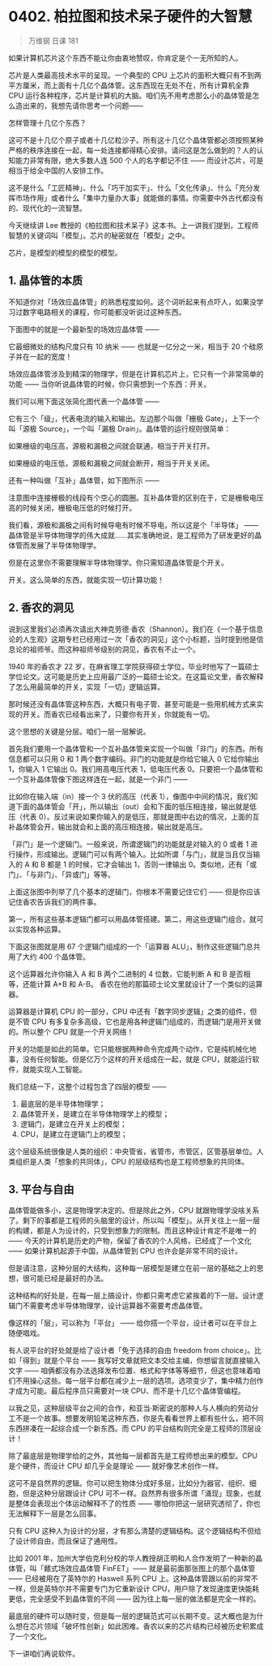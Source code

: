 # 0402. 柏拉图和技术呆子硬件的大智慧
> 万维钢 日课 181

如果计算机芯片这个东西不能让你由衷地赞叹，你肯定是个一无所知的人。

芯片是人类最高技术水平的呈现。一个典型的 CPU 上芯片的面积大概只有不到两平方厘米，而上面有十几亿个晶体管。这东西现在无处不在，所有计算机全靠 CPU 运行各种程序，芯片是计算机的大脑。咱们先不用考虑那么小的晶体管是怎么造出来的，我想先请你思考一个问题—— 

怎样管理十几亿个东西？

这可不是十几亿个原子或者十几亿粒沙子。所有这十几亿个晶体管都必须按照某种严格的秩序连接在一起，每一处连接都得精心安排。请问这是怎么做到的？人的认知能力非常有限，绝大多数人连 500 个人的名字都记不住 —— 而设计芯片，可是相当于给全中国的人安排工作。

这不是什么「工匠精神」、什么「巧干加实干」、什么「文化传承」、什么「充分发挥市场作用」或者什么「集中力量办大事」就能做的事情。你需要中外古代都没有的、现代化的一流智慧。

今天继续讲 Lee 教授的《柏拉图和技术呆子》这本书。上一讲我们提到，工程师智慧的关键词叫「模型」。芯片的秘密就在「模型」之中。

芯片，是模型的模型的模型的模型。

## 1. 晶体管的本质

不知道你对「场效应晶体管」的熟悉程度如何。这个词听起来有点吓人，如果没学习过数字电路相关的课程，你可能都没听说过这种东西。

下面图中的就是一个最新型的场效应晶体管 —— 

它最细微处的结构尺度只有 10 纳米 —— 也就是一亿分之一米，相当于 20 个硅原子并在一起的宽度！

场效应晶体管涉及到精深的物理学，但是在计算机芯片上，它只有一个非常简单的功能 —— 当你听说晶体管的时候，你只需想到一个东西：开关。

我们可以用下面这张简化图代表一个晶体管 —— 

它有三个「级」，代表电流的输入和输出。左边那个叫做「栅极 Gate」，上下一个叫「源极 Source」，一个叫「漏极 Drain」。晶体管的运行规则很简单：

如果栅级的电压高，源极和漏极之间就会联通，相当于开关打开。

如果栅级的电压低，源极和漏极之间就会断开，相当于开关关闭。

还有一种叫做「互补」晶体管，如下图所示 —— 

注意图中连接栅极的线段有个空心的圆圈。互补晶体管的区别在于，它是栅极电压高的时候关闭，栅极电压低的时候打开。

我们看，源极和漏极之间有时候导电有时候不导电，所以这是个「半导体」 —— 晶体管是半导体物理学的伟大成就……其实准确地说，是工程师为了研发更好的晶体管而发展了半导体物理学。

但是在这里你不需要理解半导体物理学。你只需知道晶体管是个开关。

开关。这么简单的东西，就能实现一切计算功能！

## 2. 香农的洞见

说到这里我们必须再次请出大神克劳德·香农（Shannon）。我们在《一个基于信息论的人生观》这期专栏已经用过一次「香农的洞见」这个小标题，当时提到他是信息论的祖师爷。而这种祖师爷级别的洞见，香农有不止一个。

1940 年的香农才 22 岁，在麻省理工学院获得硕士学位，毕业时他写了一篇硕士学位论文。这可能是历史上应用最广泛的一篇硕士论文。在这篇论文里，香农解释了怎么用最简单的开关，实现「一切」逻辑运算。

那时候还没有晶体管这种东西，大概只有电子管、甚至可能是一些用机械方式来实现的开关。而香农已经看出来了，只要你有开关，你就能有一切。

这个思想的关键是分层。咱们一层一层解说。

首先我们要用一个晶体管和一个互补晶体管来实现一个叫做「非门」的东西。所有信息都可以只用 0 和 1 两个数字编码。非门的功能就是你给它输入 0 它给你输出 1，你输入 1 它输出 0。我们用高电压代表 1，低电压代表 0。只要把一个晶体管和一个互补晶体管像下图这样连在一起，就是一个非门 —— 

比如你在输入端（in）接一个 3 伏的高压（代表 1），像图中中间的情况，我们知道下面的晶体管会「开」，所以输出（out）会和下面的低压相连接，输出就是低压（代表 0）。反过来说如果你输入的是低压，那就是图中右边的情况，上面的互补晶体管会开，输出就会和上面的高压相连接，输出就是高压。

「非门」是一个逻辑门。一般来说，所谓逻辑门的功能就是对输入的 0 或者 1 进行操作，形成输出。逻辑门可以有两个输入。比如所谓「与门」，就是当且仅当输入的 A 和 B 都是 1 的时候，它才会输出 1，否则一律输出 0。类似地，还有「或门」、「与非门」、「异或门」等等。

上面这张图中列举了几个基本的逻辑门，你根本不需要记住它们 —— 但是你应该记住香农告诉我们的两件事。

第一，所有这些基本逻辑门都可以用晶体管搭建。第二，用这些逻辑门组合，就可以实现各种运算。

下面这张图就是用 67 个逻辑门组成的一个「运算器 ALU」，制作这些逻辑门总共用了大约 400 个晶体管。

这个运算器允许你输入 A 和 B 两个二进制的 4 位数，它能判断 A 和 B 是否相等，还能计算 A+B 和 A-B。 香农在他的那篇硕士论文里就设计了一个类似的运算器。

运算器是计算机 CPU 的一部分，CPU 中还有「数字同步逻辑」之类的组件，但是不管 CPU 有多复杂多高级，它也是用各种逻辑门组成的，而逻辑门是用开关做的。所以整个 CPU 就是一个开关网络！

开关的功能是如此的简单。它只能根据两种命令完成两个动作，它是纯机械化地事，没有任何智能。但是亿万个这样的开关组成在一起，就是 CPU，就能运行软件，就能实现人工智能。

我们总结一下，这整个过程包含了四层的模型 ——

1. 最底层的是半导体物理学；
2. 晶体管开关，是建立在半导体物理学上的模型；
3. 逻辑门，是建立在开关上的模型；
4. CPU，是建立在逻辑门上的模型；

这个层级系统很像是人类的组织：中央管省，省管市，市管区，区管基层单位。人类组织是人类「想象的共同体」，CPU 的层级结构也是工程师想象的共同体。

## 3. 平台与自由

晶体管能做多小，这是物理学决定的。但是除此之外，CPU 就跟物理学没啥关系了。剩下的事都是工程师的头脑里的设计，所以叫「模型」。从开关往上一层一层的构建，都是人为设计的，只受到想象力的限制。而且这种设计肯定不是唯一的 —— 今天的计算机是历史的产物，保留了香农的个人风格，已经成了一个文化 —— 如果计算机起源于中国，从晶体管到 CPU 也许会是非常不同的设计。

但是请注意，这种分层的大结构，这种每一层模型是建立在前一层的基础之上的思想，很可能已经是最好的办法。

这种结构的好处是，在每一层上搞设计，你都只需考虑它紧挨着的下一层。设计逻辑门不需要考虑半导体物理学，设计运算器不需要考虑晶体管。

像这样的「层」，可以称为「平台」 —— 给你搭一个平台，设计者可以在平台上随便唱戏。

有人说平台的好处就是给了设计者「免于选择的自由 freedom from choice」。比如「得到」就是个平台 —— 我写好文章就把文本交给主编，你想留言就直接输入文字 —— 咱俩都没有办法选择发布位置、格式和字体等等细节，但这也意味着咱们不用操心这些。每一层平台都在减少上一层的选项。选项变少了，集中精力创作才成为可能。最后程序员只需要对一块 CPU、而不是十几亿个晶体管编程。

以我之见，这种层级平台之间的合作，和亚当·斯密说的那种人与人横向的劳动分工不是一个故事。想要发明铅笔这种东西，你是先看看世界上都有些什么，把不同东西拼凑在一起综合成一个新东西。而 CPU 的平台结构则完全是工程师的顶层设计！

除了最底层是物理学给的之外，其他每一层都首先是工程师想出来的模型。CPU 是个硬件，而设计 CPU 却几乎全是理论 —— 就好像艺术创作一样。

这可不是自然界的逻辑。你可以把生物体分成好多层，比如分为器官、组织、细胞，但是这种分层跟设计 CPU 可不一样。自然界有很多所谓「涌现」现象，也就是整体会表现出个体运动解释不了的性质 —— 哪怕你把这一层研究透彻了，你也无法解释下一层是怎么回事。

只有 CPU 这种人为设计的分层，才有那么清楚的逻辑结构。这个逻辑结构不但给了设计师自由，而且保证了通用性。

比如 2001 年，加州大学伯克利分校的华人教授胡正明和人合作发明了一种新的晶体管，叫「鳍式场效应晶体管 FinFET」—— 就是最前面那张图上的那个晶体管 —— 已经被用在了英特尔的 Haswell 系列 CPU 上。这种晶体管跟以前的非常不一样，但是英特尔并不需要专门为它重新设计 CPU，用户除了发现速度更快能耗更低，完全感受不到晶体管的不同 —— 因为往上每一层的做法都是完全一样的。

最底层的硬件可以随时变，但是每一层的逻辑范式可以长期不变。这大概也是为什么想在芯片领域「破坏性创新」如此困难。香农以来的芯片结构已经被历史积累成了一个文化。

下一讲咱们再说软件。